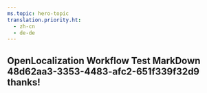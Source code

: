 ```yaml
---
ms.topic: hero-topic
translation.priority.ht: 
  - zh-cn
  - de-de
---
```

## OpenLocalization Workflow Test MarkDown 48d62aa3-3353-4483-afc2-651f339f32d9 thanks!

